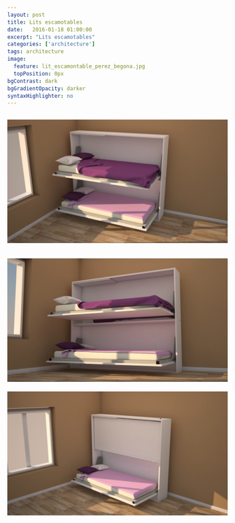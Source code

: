 ```yaml
---
layout: post
title: Lits escamotables
date:   2016-01-18 01:00:00
excerpt: "Lits escamotables"
categories: ['architecture']
tags: architecture
image:
  feature: lit_escamontable_perez_begona.jpg
  topPosition: 0px
bgContrast: dark
bgGradientOpacity: darker
syntaxHighlighter: no
---
```


![alt text](/assets/images/hero/lit_escamontable_perez_begona.jpg "Lits escamotables")
--- 
![alt text](/assets/images/hero/lit_escamontable_perez_begona_2.jpg "Lits escamotables")
--- 
![alt text](/assets/images/hero/lit_escamontable_perez_begona_fermee.jpg "Lits escamotables")






